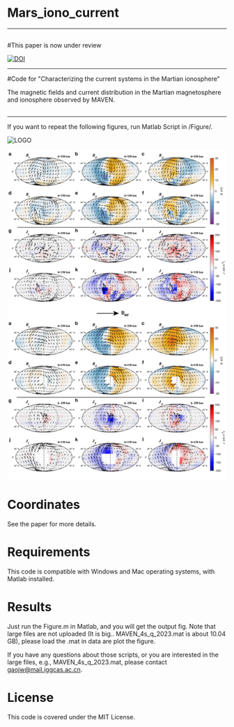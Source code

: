 # Mars_iono_current
---
##
#This paper is now under review

[![DOI](https://doi.org/10.21203/rs.3.rs-3821069/v1.svg)](https://doi.org/10.21203/rs.3.rs-3821069/v1)

---

#Code for "Characterizing the current systems in the Martian ionosphere"

The magnetic fields and current distribution in the Martian magnetosphere and ionosphere observed by MAVEN.

## 
---
If you want to repeat the following figures, run Matlab Script in /Figure/. 

![LOGO](Figure/Fig/Figure1hh.png)

![LOGO](Figure/Fig/Figure2_mso.png)
![LOGO](Figure/Fig/Figure2_mse.png)


 # Coordinates
  
See the paper for more details.

  # Requirements
  
  This code is compatible with Windows and Mac operating systems, with Matlab installed. 
  
  # Results
  
  Just run the Figure.m in Matlab, and you will get the output fig. Note that large files are not uploaded (It is big.. MAVEN_4s_q_2023.mat is about 10.04 GB), please load the .mat in data are plot the figure.

  If you have any questions about those scripts, or you are interested in the large files, e.g., MAVEN_4s_q_2023.mat, please contact gaojw@mail.iggcas.ac.cn.

  
  # License
  This code is covered under the MIT License.
